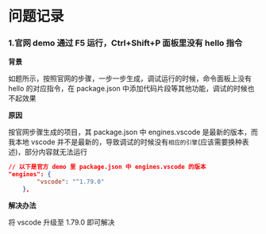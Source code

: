# 问题记录

### 1.官网 demo 通过 F5 运行，Ctrl+Shift+P 面板里没有 hello 指令

**背景**

如题所示，按照官网的步骤，一步一步生成，调试运行的时候，命令面板上没有 hello 的对应指令，在 package.json 中添加代码片段等其他功能，调试的时候也不起效果

**原因**

按官网步骤生成的项目，其 package.json 中 engines.vscode 是最新的版本，而我本地 vscode 并不是最新的，导致调试的时候没有`相应的引擎`(应该需要换种表述)，部分内容就无法运行

```json
// 以下是官方 demo 里 package.json 中 engines.vscode 的版本
"engines": {
        "vscode": "^1.79.0"
    },
```

**解决办法**

将 vscode 升级至 1.79.0 即可解决
